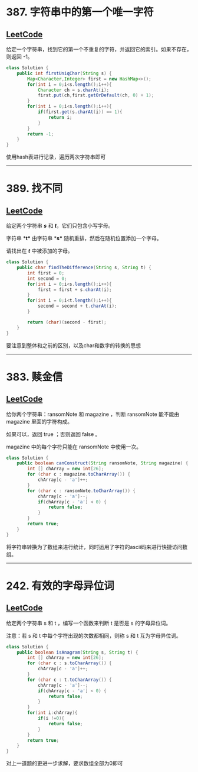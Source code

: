 # 387. 字符串中的第一个唯一字符

## [LeetCode](https://leetcode-cn.com/problems/first-unique-character-in-a-string/)

给定一个字符串，找到它的第一个不重复的字符，并返回它的索引。如果不存在，则返回 -1。

```java
class Solution {
    public int firstUniqChar(String s) {
        Map<Character,Integer> first = new HashMap<>();
        for(int i = 0;i<s.length();i++){
            Character ch = s.charAt(i);
            first.put(ch,first.getOrDefault(ch, 0) + 1);
        }
        for(int i = 0;i<s.length();i++){
            if(first.get(s.charAt(i)) == 1){
                return i;
            }  
        }
        return -1;
    }
}
```

使用hash表进行记录，遍历两次字符串即可

---

# 389. 找不同

## [LeetCode](https://leetcode-cn.com/problems/find-the-difference/)

给定两个字符串 ***s*** 和 ***t***，它们只包含小写字母。

字符串 ***t\*** 由字符串 ***s\*** 随机重排，然后在随机位置添加一个字母。

请找出在 ***t*** 中被添加的字母。

```java
class Solution {
    public char findTheDifference(String s, String t) {
        int first = 0;
        int second = 0;
        for(int i = 0;i<s.length();i++){
            first = first + s.charAt(i);
        }
        for(int i = 0;i<t.length();i++){
            second = second + t.charAt(i);
        }

        return (char)(second - first);
    }
}
```

要注意到整体和之前的区别，以及char和数字的转换的思想

---

# 383. 赎金信

## [LeetCode](https://leetcode-cn.com/problems/ransom-note/)

给你两个字符串：ransomNote 和 magazine ，判断 ransomNote 能不能由 magazine 里面的字符构成。

如果可以，返回 true ；否则返回 false 。

magazine 中的每个字符只能在 ransomNote 中使用一次。

```java
class Solution {
    public boolean canConstruct(String ransomNote, String magazine) {
        int [] chArray = new int[26];
        for (char c : magazine.toCharArray()) {
            chArray[c - 'a']++;
        }
        for (char c : ransomNote.toCharArray()) {
            chArray[c - 'a']--;
            if(chArray[c - 'a'] < 0) {
                return false;
            }
        }
        return true;
    }
}
```

将字符串转换为了数组来进行统计，同时运用了字符的ascii码来进行快捷访问数组。

---

# 242. 有效的字母异位词

## [LeetCode](https://leetcode-cn.com/problems/valid-anagram/)

给定两个字符串 s 和 t ，编写一个函数来判断 t 是否是 s 的字母异位词。

注意：若 s 和 t 中每个字符出现的次数都相同，则称 s 和 t 互为字母异位词。

```java
class Solution {
    public boolean isAnagram(String s, String t) {
        int [] chArray = new int[26];
        for (char c : s.toCharArray()) {
            chArray[c - 'a']++;
        }
        for (char c : t.toCharArray()) {
            chArray[c - 'a']--;
            if(chArray[c - 'a'] < 0) {
                return false;
            }
        }
        for(int i:chArray){
            if(i !=0){
                return false;
            }
        }
        return true;
    }
}
```

对上一道题的更进一步求解，要求数组全部为0即可